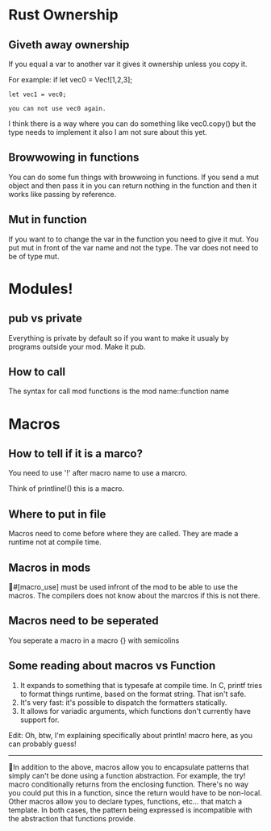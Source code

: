 # Rust Ownership 

## Giveth away ownership

If you equal a var to another var it gives it ownership unless you copy it.

For example:
if
    let vec0 = Vec![1,2,3]; 

    let vec1 = vec0; 

    you can not use vec0 again. 
    
I think there is a way where you can do something like vec0.copy() but the type needs to implement it
also I am not sure about this yet. 



## Browwowing in functions

You can do some fun things with browwoing in functions. If you send a mut object and then pass it in
you can return nothing in the function and then it works like passing by reference. 

## Mut in function

If you want to to change the var in the function you need to give it mut. You put mut in front of the 
var name and not the type. The var does not need to be of type mut. 

# Modules!

## pub vs private

Everything is private by default so if you want to make it usualy by programs outside your mod. Make it pub. 

## How to call

The syntax for call mod functions is the mod name::function name

# Macros

## How to tell if it is a marco? 

You need to use '!' after macro name to use a marcro. 

Think of printline!() this is a macro.

## Where to put in file

Macros need to come before where they are called. They are made a runtime not at compile time. 


## Macros in mods

#[macro_use] must be used infront of the mod to be able to use the macros. The compilers does not know 
about the marcros if this is not there. 

## Macros need to be seperated

You seperate a macro in a macro {} with semicolins

## Some reading about macros vs Function

1) It expands to something that is typesafe at compile time. In C, printf tries to format things runtime, based on the format string. That isn't safe.
2) It's very fast: it's possible to dispatch the formatters statically.
3) It allows for variadic arguments, which functions don't currently have support for.

Edit: Oh, btw, I'm explaining specifically about println! macro here, as you can probably guess!

-----------

In addition to the above, macros allow you to encapsulate patterns that simply can't be done using a function abstraction. For example, the try! macro conditionally returns from the enclosing function. There's no way you could put this in a function, since the return would have to be non-local. Other macros allow you to declare types, functions, etc... that match a template. In both cases, the pattern being expressed is incompatible with the abstraction that functions
provide.
